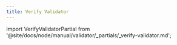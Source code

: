 ```yaml
---
title: Verify Validator
---
```


import VerifyValidatorPartial from '@site/docs/node/manual/validator/_partials/_verify-validator.md';

<VerifyValidatorPartial />